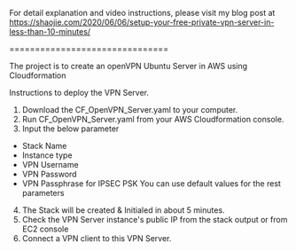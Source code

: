 For detail explanation and video instructions, please visit my blog post at https://shaojie.com/2020/06/06/setup-your-free-private-vpn-server-in-less-than-10-minutes/

===============================

The project is to create an openVPN Ubuntu Server in AWS using Cloudformation

Instructions to deploy the VPN Server.

1. Download the CF_OpenVPN_Server.yaml to your computer.
2. Run CF_OpenVPN_Server.yaml from your AWS Cloudformation console.
3. Input the below parameter
 - Stack Name
 - Instance type
 - VPN Username
 - VPN Password
 - VPN Passphrase for IPSEC PSK
 You can use default values for the rest parameters
 4. The Stack will be created & Initialed in about 5 minutes.
 5. Check the VPN Server instance's public IP from the stack output or from EC2 console
 6. Connect a VPN client to this VPN Server.
